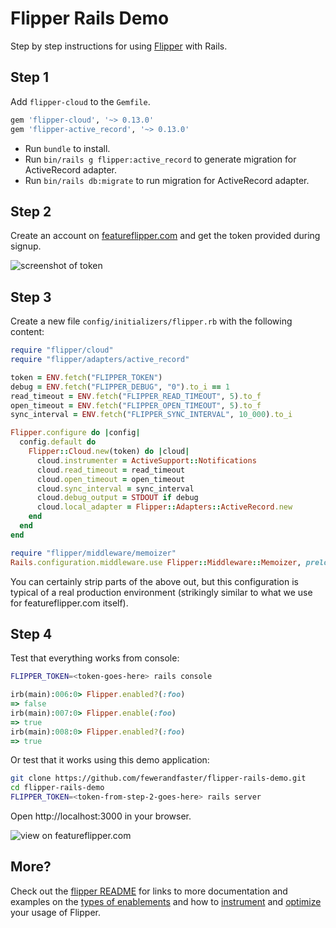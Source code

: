 # Flipper Rails Demo

Step by step instructions for using [Flipper](https://featureflipper.com) with Rails.

## Step 1

Add `flipper-cloud` to the `Gemfile`.

```ruby
gem 'flipper-cloud', '~> 0.13.0'
gem 'flipper-active_record', '~> 0.13.0'
```

* Run `bundle` to install.
* Run `bin/rails g flipper:active_record` to generate migration for ActiveRecord adapter.
* Run `bin/rails db:migrate` to run migration for ActiveRecord adapter.

## Step 2

Create an account on [featureflipper.com](https://featureflipper.com) and get the token provided during signup.

![screenshot of token](https://cl.ly/0B3c0X3S1Z3K/Image%202017-05-29%20at%204.03.58%20PM.public.png)

## Step 3

Create a new file `config/initializers/flipper.rb` with the following content:

```ruby
require "flipper/cloud"
require "flipper/adapters/active_record"

token = ENV.fetch("FLIPPER_TOKEN")
debug = ENV.fetch("FLIPPER_DEBUG", "0").to_i == 1
read_timeout = ENV.fetch("FLIPPER_READ_TIMEOUT", 5).to_f
open_timeout = ENV.fetch("FLIPPER_OPEN_TIMEOUT", 5).to_f
sync_interval = ENV.fetch("FLIPPER_SYNC_INTERVAL", 10_000).to_i

Flipper.configure do |config|
  config.default do
    Flipper::Cloud.new(token) do |cloud|
      cloud.instrumenter = ActiveSupport::Notifications
      cloud.read_timeout = read_timeout
      cloud.open_timeout = open_timeout
      cloud.sync_interval = sync_interval
      cloud.debug_output = STDOUT if debug
      cloud.local_adapter = Flipper::Adapters::ActiveRecord.new
    end
  end
end

require "flipper/middleware/memoizer"
Rails.configuration.middleware.use Flipper::Middleware::Memoizer, preload_all: true
```

You can certainly strip parts of the above out, but this configuration is typical of a real production environment (strikingly similar to what we use for featureflipper.com itself).

## Step 4

Test that everything works from console:

```bash
FLIPPER_TOKEN=<token-goes-here> rails console
```

```ruby
irb(main):006:0> Flipper.enabled?(:foo)
=> false
irb(main):007:0> Flipper.enable(:foo)
=> true
irb(main):008:0> Flipper.enabled?(:foo)
=> true
```

Or test that it works using this demo application:

```bash
git clone https://github.com/fewerandfaster/flipper-rails-demo.git
cd flipper-rails-demo
FLIPPER_TOKEN=<token-from-step-2-goes-here> rails server
```

Open http://localhost:3000 in your browser.

![view on featureflipper.com](https://cl.ly/0d400Y081M04/Image%202017-05-29%20at%204.11.46%20PM.public.png)

## More?

Check out the [flipper README](https://github.com/jnunemaker/flipper) for links to more documentation and examples on the [types of enablements](https://github.com/jnunemaker/flipper/blob/master/docs/Gates.md) and how to [instrument](https://github.com/jnunemaker/flipper/blob/master/docs/Instrumentation.md) and [optimize](https://github.com/jnunemaker/flipper/blob/master/docs/Optimization.md) your usage of Flipper.
